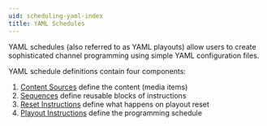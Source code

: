 ```yaml
---
uid: scheduling-yaml-index
title: YAML Schedules
---
```


YAML schedules (also referred to as YAML playouts) allow users to create sophisticated channel programming using simple YAML configuration files.

YAML schedule definitions contain four components:

1. [Content Sources](/docs/scheduling/yaml/content) define the content (media items)
2. [Sequences](/docs/scheduling/yaml/sequence) define reusable blocks of instructions
3. [Reset Instructions](/docs/scheduling/yaml/reset) define what happens on playout reset
4. [Playout Instructions](/docs/scheduling/yaml/playout) define the programming schedule

